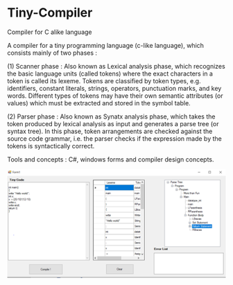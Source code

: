 # Tiny-Compiler
Compiler for C alike language

A compiler for a tiny programming language (c-like language), which consists mainly of two phases :

(1) Scanner phase : Also known as Lexical analysis phase, which recognizes the basic language units (called tokens) where the exact characters in a token is called its lexeme. Tokens are classified by token types, e.g. identifiers, constant literals, strings, operators, punctuation marks, and key words. Different types of tokens may have their own semantic attributes (or values) which must be extracted and stored in the symbol table.

(2) Parser phase : Also known as Synatx analysis phase, which takes the token produced by lexical analysis as input and generates a parse tree (or syntax tree). In this phase, token arrangements are checked against the source code grammar, i.e. the parser checks if the expression made by the tokens is syntactically correct.

Tools and concepts : C#, windows forms and compiler design concepts.

![This is an image](https://github.com/Mohameddnabil/Tiny-Compiler/blob/main/TinyComplier.PNG)

